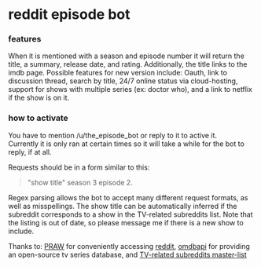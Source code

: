 # reddit episode bot

### features

When it is mentioned with a season and episode number it will return the title, a summary, release date, and rating.
Additionally, the title links to the imdb page.  Possible features for new version include: Oauth, 
link to discussion thread, search by title, 24/7 online status via cloud-hosting, support for shows with multiple
series (ex: doctor who), and a link to netflix if the show is on it.

### how to activate

You have to mention /u/the_episode_bot or reply to it to active it.  
Currently it is only ran at certain times so it will take a while for the bot to reply, if at all.

Requests should be in a form similar to this:

> "show title" season 3 episode 2. 

Regex parsing allows the bot to accept many different request formats, as well as misspellings. The show title 
can be automatically inferred if the subreddit corresponds to a show in the TV-related subreddits list. 
Note that the listing is out of date, so please message me if there is a new show to include.


Thanks to: [PRAW](https://praw.readthedocs.org/en/v3.1.0/) for conveniently accessing [reddit](https://www.reddit.com/), 
[omdbapi](https://www.omdbapi.com) for providing an open-source tv series database, 
and [TV-related subreddits master-list](http://tv-subreddits.wikidot.com/)
